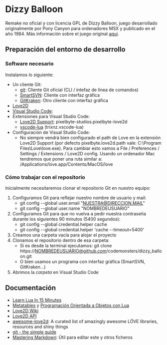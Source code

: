 # Dizzy Balloon

Remake no oficial y con licencia GPL de Dizzy Balloon, juego desarrollado originalmente por Pony Canyon para ordenadores MSX y publicado en el año 1984. Más información sobre el juego original [aquí](https://www.generation-msx.nl/software/pony-canyon/dizzy-balloon/release/559/).

## Preparación del entorno de desarrollo

### Software necesario

Instalamos lo siguiente:
* Un cliente Git:
    * [git](https://git-scm.com/downloads): Cliente Git oficial (CLI / intefaz de línea de comandos)
    * [SmartSVN](http://www.smartsvn.com/): Cliente con interfaz gráfica
    * [GitKraken](http://www.gitkraken.com/): Otro cliente con interfaz gráfica
* [Love2D](http://love2d.org/)
* [Visual Studio Code](http://code.visualstudio.com/):
* Extensiones para Visual Studio Code:
    * [Love2D Support](https://marketplace.visualstudio.com/items?itemName=pixelbyte-studios.pixelbyte-love2d):  pixelbyte-studios.pixelbyte-love2d
    * [vscode-lua](https://marketplace.visualstudio.com/items?itemName=actboy168.lua-debug) (trixnz.vscode-lua)
* Configuración de Visual Studio Code:
    * No siempre vendrá bien configurado el path de Love en la extensión Love2D Support (por defecto pixelbyte.love2d.path vale: C:\Program Files\Love\love.exe). Para cambiar esto vamos a File / Preferences / Settings / Extensions / Love2D config. Usando un ordenador Mac tendremos que poner una ruta similar a: /Applications/love.app/Contents/MacOS/love

### Cómo trabajar con el repositorio

Inicialmente necesitaremos clonar el repositorio Git en nuestro equipo:

1. Configuramos Git para reflejar nuestro nombre de usuario y mail:
    * git config --global user.email "NUESTRA@DIRECCION.MAIL"
    * git config --global user.name "NOMBREDEUSUARIO"
2. Configuramos Git para que no vuelva a pedir nuestra contraseña durante los siguientes 90 minutos (5400 segundos):
    * git config --global credential.helper cache
    * git config --global credential.helper 'cache --timeout=5400'
3. Creamos una carpeta vacía para alojar el proyecto
4. Clonamos el repositorio dentro de esa carpeta:
    * Si es desde la terminal ejecutamos: git clone https://NOMBREDEUSUARIO@github.com/codemonsters/dizzy_balloon.git
    * O bien usamos un programa con interfaz gráfica (SmartSVN, GitKraken...)
5. Abrimos la *carpeta* en Visual Studio Code


## Documentación

* [Learn Lua In 15 Minutes](http://tylerneylon.com/a/learn-lua/)
* [Metatables](https://www.lua.org/pil/13.html) y [Programación Orientada a Objetos con Lua](https://www.tutorialspoint.com/lua/lua_object_oriented.htm)
* [Love2D Wiki](https://love2d.org/wiki/Main_Page)
* [Love2D API](https://love2d-community.github.io/love-api/)
* [awesome-love2d](https://github.com/love2d-community/awesome-love2d): A curated list of amazingly awesome LÖVE libraries, resources and shiny things
* [git - the simple guide](http://rogerdudler.github.io/git-guide/)
* [Mastering Markdown](https://guides.github.com/features/mastering-markdown/): Útil para editar este y otros ficheros
